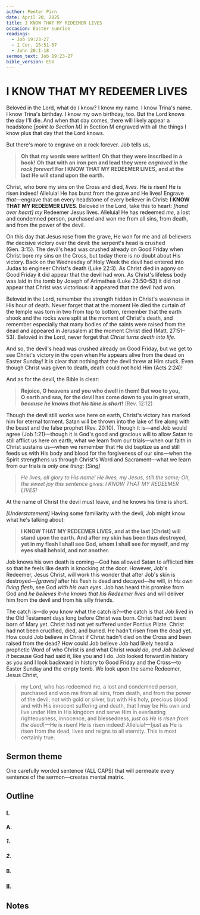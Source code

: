 ```yaml
---
author: Peeter Pirn
date: April 20, 2025
title: I KNOW THAT MY REDEEMER LIVES
occasion: Easter sunrise
readings:
  - Job 19:23-27
  - 1 Cor. 15:51-57
  - John 20:1-18
sermon_text: Job 19:23-27
bible_version: ESV
---
```


# I KNOW THAT MY REDEEMER LIVES
Belovèd in the Lord, what do *I* know? I know my name. I know Trina's name. I know Trina's birthday. I know my own birthday, too. But the Lord knows the day I'll die. And when that day comes, there will likely appear a headstone *\[point to Section M]*  in Section M engraved with all the things I know plus that day that the Lord knows.

But there's more to engrave on a rock forever. Job tells us,
> **Oh that my words were written!** 
> **Oh that they were inscribed in a book!** 
> **Oh that with an iron pen and lead**
> **they were** ***engraved in the rock forever*!** 
> **For I KNOW THAT MY REDEEMER LIVES,** 
> **and at the last He will stand upon the earth.**

Christ, who bore my sins on the Cross and died, *lives*. He is risen! He is risen indeed! Alleluia! He has burst from the grave and He lives! Engrave *that*—engrave that on every headstone of every believer in Christ: **I KNOW THAT MY REDEEMER LIVES**. Belovèd in the Lord, take this to heart: *\[hand over heart]*  *my* Redeemer Jesus lives. Alleluia! He has redeemed *me*, a lost and condemned person, purchased and won me from all sins, from death, and from the power of the devil.

On this day that Jesus rose from the grave, He won for me and all believers *the* decisive victory over the devil: the serpent's head is crushed (Gen. 3:15). The devil's head was crushed already on Good Friday when Christ bore my sins on the Cross, but today there is no doubt about His victory. Back on the Wednesday of Holy Week the devil had entered into Judas to engineer Christ's death (Luke 22:3). As Christ died in agony on Good Friday it did appear that the devil had won. As Christ's lifeless body was laid in the tomb by Joseph of Arimathea (Luke 23:50–53) it did not appear that Christ was victorious: it appeared that the devil had won.

Belovèd in the Lord, remember the strength hidden in Christ's weakness in His hour of death. Never forget that at the moment He died the curtain of the temple was torn in two from top to bottom, remember that the earth shook and the rocks were split at the moment of Christ's death, and remember especially that many bodies of the saints were raised from the dead and appeared in Jerusalem at the moment Christ died (Matt. 27:51–53). Belovèd in the Lord, never forget that *Christ turns death into life.*

And so, the devil's head was crushed already on Good Friday, but we get to see Christ's victory in the open when He appears alive from the dead on Easter Sunday! It is clear that nothing that the devil threw at Him stuck. Even though Christ was given to death, death could not hold Him (Acts 2:24)!

And as for the devil, the Bible is clear:
> **Rejoice, O heavens and you who dwell in them! But woe to you, O earth and sea, for the devil has come down to you in great wrath,**  ***because he knows that his time is short*!**  (Rev. 12:12)

Though the devil still works woe here on earth, Christ's victory has marked him for eternal torment. Satan will be thrown into the lake of fire along with the beast and the false prophet (Rev. 20:10). Though it is—and Job would agree (Job 1:21)—though it is God's good and gracious will to allow Satan to still afflict us here on earth, what we learn from our trials—when our faith in Christ sustains us—when we remember that He did baptize us and still feeds us with His body and blood for the forgiveness of our sins—when the Spirit strengthens us through Christ's Word and Sacrament—what we learn from our trials is *only one thing*: *\[Sing]*
> *He lives, all glory to His name!*
> *He lives, my Jesus, still the same;*
> *Oh, the sweet joy this sentence gives:*
> *I KNOW THAT MY REDEEMER LIVES!*

At the name of Christ the devil must leave, and he knows his time is short.

*\[Understatement]*  Having some familiarity with the devil, Job might know what he's talking about:
> **I KNOW THAT MY REDEEMER LIVES, and at the last \[Christ] will stand upon the earth. And after my skin has been thus destroyed, yet in my flesh I shall see God, whom I shall see for myself, and my eyes shall behold, and not another.**&#x20;

Job knows his own death is coming—God has allowed Satan to afflicted him so that he feels like death is knocking at the door. However, Job's Redeemer, Jesus Christ, will work this wonder that after Job's skin is destroyed—*\[graves]*  after his flesh is dead and decayed—he will, *in his own living flesh*, see God *with his own eyes*. Job has heard this promise from God and *he believes it–he knows that his Redeemer lives* and will deliver him from the devil and from his silly friends.

The catch is—do you know what the catch is?—the catch is that Job lived in the Old Testament days long before Christ was born. Christ had not been born of Mary yet. Christ had not yet suffered under Pontius Pilate. Christ had not been crucified, died, and buried. He hadn't risen from the dead yet. How could Job believe in Christ if Christ hadn't died on the Cross and been raised from the dead? How could Job believe Job had likely heard a prophetic Word of who Christ is and what Christ *would do*, *and Job believed it* because God had said it, like you and I do. Job looked forward in history as you and I look backward in history to Good Friday and the Cross—to Easter Sunday and the empty tomb. We look upon the same Redeemer, Jesus Christ,
> my Lord, who has redeemed me, a lost and condemned person, purchased and won me from all sins, from death, and from the power of the devil; not with gold or silver, but with His holy, precious blood and with His innocent suffering and death, that I may be His own and live under Him in His kingdom and serve Him in everlasting righteousness, innocence, and blessedness, *just as He is risen from the dead*\[—He is risen! He is risen indeed! Alleluia!—]just as He is risen from the dead, lives and reigns to all eternity. This is most certainly true.
## Sermon theme
One carefully worded sentence (ALL CAPS) that will permeate every sentence of the sermon—creates mental matrix.
## Outline
### I.
#### A.
##### 1.
##### 2.
#### B.
### II.
## Notes
